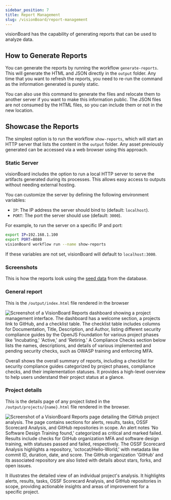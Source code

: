 ```yaml
---
sidebar_position: 7
title: Report Management
slug: /visionBoard/report-management
---
```


visionBoard has the capability of generating reports that can be used to analyze data.

## How to Generate Reports

You can generate the reports by running the workflow `generate-reports`. This will generate the HTML and JSON directly in the `output` folder. Any time that you want to refresh the reports, you need to re-run the command as the information generated is purely static.

You can also use this command to generate the files and relocate them to another server if you want to make this information public. The JSON files are not consumed by the HTML files, so you can include them or not in the new location.

## Showcase the Reports

The simplest option is to run the workflow `show-reports`, which will start an HTTP server that lists the content in the `output` folder. Any asset previously generated can be accessed via a web browser using this approach. 

### Static Server

visionBoard includes the option to run a local HTTP server to serve the artifacts generated during its processes. This allows easy access to outputs without needing external hosting.

You can customize the server by defining the following environment variables:

- `IP`: The IP address the server should bind to (default: `localhost`).
- `PORT`: The port the server should use (default: `3000`).

For example, to run the server on a specific IP and port:

```bash
export IP=192.168.1.100
export PORT=8080
visionBoard workflow run --name show-reports
```

If these variables are not set, visionBoard will default to `localhost:3000`.

### Screenshots

This is how the reports look using the [seed data](/docs/visionBoard/database-management#seeding) from the database.

### General report

This is the `/output/index.html` file rendered in the browser

![Screenshot of a VisionBoard Reports dashboard showing a project management interface. The dashboard has a welcome section, a projects link to GitHub, and a checklist table. The checklist table includes columns for Documentation, Title, Description, and Author, listing different security compliance guides by the OpenJS Foundation for various project phases like 'Incubating,' 'Active,' and 'Retiring.' A Compliance Checks section below lists the names, descriptions, and details of various implemented and pending security checks, such as OWASP training and enforcing MFA.](/img/visionBoard_project_report.png)

Overall shows the overall summary of reports, including a checklist for security compliance guides categorized by project phases, compliance checks, and their implementation statuses. It provides a high-level overview to help users understand their project status at a glance.


### Project details

This is the details page of any project listed in the `/output/projects/{name}.html` file rendered in the browser.

![Screenshot of a VisionBoard Reports page detailing the GitHub project analysis. The page contains sections for alerts, results, tasks, OSSF Scorecard Analysis, and GitHub repositories in scope. An alert notes 'No Software Design Training found,' categorized as critical and marked failed. Results include checks for GitHub organization MFA and software design training, with statuses passed and failed, respectively. The OSSF Scorecard Analysis highlights a repository, 'octocat/Hello-World,' with metadata like commit ID, duration, date, and score. The GitHub organization 'GitHub' and its associated repository are also listed with details about stars, forks, and open issues.](/img/visionBoard_project_report_details.png)


It illustrates the detailed view of an individual project's analysis. It highlights alerts, results, tasks, OSSF Scorecard Analysis, and GitHub repositories in scope, providing actionable insights and areas of improvement for a specific project.
